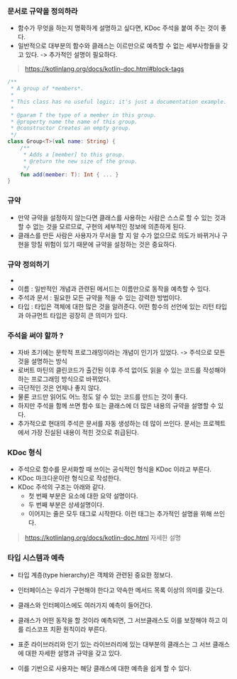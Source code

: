 ### 문서로 규약을 정의하라

* 함수가 무엇을 하는지 명확하게 설명하고 싶다면, KDoc 주석을 붙여 주는 것이 좋다.
* 일반적으로 대부분의 함수와 클래스는 이르만으로 예측할 수 없는 세부사항들을 갖고 있다. -> 추가적인 설명이 필요하다.

> https://kotlinlang.org/docs/kotlin-doc.html#block-tags

```kotlin
/**
 * A group of *members*.
 *
 * This class has no useful logic; it's just a documentation example.
 *
 * @param T the type of a member in this group.
 * @property name the name of this group.
 * @constructor Creates an empty group.
 */
class Group<T>(val name: String) {
    /**
     * Adds a [member] to this group.
     * @return the new size of the group.
     */
    fun add(member: T): Int { ... }
}
```

### 규약

* 만약 규약을 설정하지 않는다면 클래스를 사용하는 사람은 스스로 할 수 있는 것과 할 수 없는 것을 모르므로, 구현의 세부적인 정보에 의존하게 된다.
* 클래스를 만든 사람은 사용자가 무서을 할 지 알 수가 없으므로 의도가 바뀌거나 구현을 망칠 위험이 있기 때문에 규약을 설정하는 것은 중요하다.

### 규약 정의하기
* 
* 이름 : 일반적인 개념과 관련된 메서드는 이름만으로 동작을 예측할 수 있다.
* 주석과 문서 : 필요한 모든 규약을 적을 수 있는 강력한 방법이다.
* 타입 : 타입은 객체에 대한 많은 것을 알려준다. 어떤 함수의 선언에 있는 리턴 타입과 아규먼트 타입은 굉장히 큰 의미가 있다.

### 주석을 써야 할까 ?

* 자바 초기에는 문학적 프로그래밍이라는 개념이 인기가 있었다. -> 주석으로 모든 것을 설명하는 방식
* 로버트 마틴의 클린코드가 출간된 이후 주석 없이도 읽을 수 있는 코드를 작성해야 하는 프로그래밍 방식으로 바뀌었다.
* 극단적인 것은 언제나 좋지 않다.
* 물론 코드만 읽어도 어느 정도 알 수 있는 코드를 만드는 것이 좋다.
* 하지만 주석을 함께 쓰면 함수 또는 클래스에 더 많은 내용의 규약을 설명할 수 있다. 
* 추가적으로 현대의 주석은 문서를 자동 생성하는 데 많이 쓰인다. 문서는 프로젝트에서 가장 진실된 내용이 적힌 것으로 취급된다.

### KDoc 형식

* 주석으로 함수를 문서화할 때 쓰이는 공식적인 형식을 KDoc 이라고 부른다.
* KDoc 마크다운이란 형식으로 작성한다.
* KDoc 주석의 구조는 아래와 같다. 
  * 첫 번째 부분은 요소에 대한 요약 설명이다.
  * 두 번째 부분은 상세설명이다.
  * 이어지는 줄은 모두 태그로 시작한다. 이런 태그는 추가적인 설명을 위해 쓰인다.

> https://kotlinlang.org/docs/kotlin-doc.html
> 자세한 설명

### 타입 시스템과 예측

* 타입 계층(type hierarchy)은 객체와 관련된 중요한 정보다. 
* 인터페이스는 우리가 구현해야 한다고 약속한 메서드 목록 이상의 의미를 갖는다.
* 클래스와 인터페이스에도 여러가지 예측이 들어간다.
* 클래스가 어떤 동작을 할 것이라 예측되면, 그 서브클래스도 이를 보장해야 하고 이를 리스코프 치환 원칙이라 부른다.

* 표준 라이브러리와 인기 있는 라이브러리에 있는 대부분의 클래스는 그 서브 클래스에 대한 자세한 설명과 규약을 갖고 있다.
* 이를 기반으로 사용자는 해당 클래스에 대한 예측을 쉽게 할 수 있다.